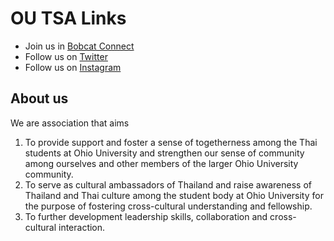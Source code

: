 # OU TSA Links

- Join us in [Bobcat Connect](https://ohio.campuslabs.com/engage/organization/thai-student-association)
- Follow us on [Twitter](https://twitter.com/itstsaou)
- Follow us on [Instagram](https://www.instagram.com/itstsaou/)


## About us

We are association that aims

1. To provide support and foster a sense of togetherness among the Thai students at Ohio University and strengthen our sense of community among ourselves and other members of the larger Ohio University community.
2. To serve as cultural ambassadors of Thailand and raise awareness of Thailand and Thai culture among the student body at Ohio University for the purpose of fostering cross-cultural understanding and fellowship.
3. To further development leadership skills, collaboration and cross-cultural interaction.
